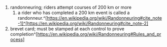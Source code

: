 1. randonneuring; riders attempt courses of 200 km or more
	1. a rider who has completed a 200 km event is called a randonneur.^[https://en.wikipedia.org/wiki/Randonneuring#cite_note-1]^[https://en.wikipedia.org/wiki/Randonneuring#cite_note-2]
2. brevet card; must be stamped at each control to prove completion^[https://en.wikipedia.org/wiki/Randonneuring#Rules_and_process]